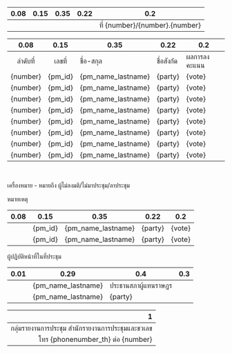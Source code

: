 |0.08  |0.15|0.35  |0.22   |0.2         |
|:---:|:--:|-----|------|------------|
|||||ที่ {number}/{number}.{number}|

|0.08  |0.15|0.35  |0.22   |0.2       |
|:---:|:--:|-----|------|-------------|
|ลำดับที่|เลขที่|ชื่อ-สกุล|ชื่อสังกัด|ผลการลงคะแนน|
|{number}|{pm_id}|{pm_name_lastname}|{party}|{vote}|
|{number}|{pm_id}|{pm_name_lastname}|{party}|{vote}|
|{number}|{pm_id}|{pm_name_lastname}|{party}|{vote}|
|{number}|{pm_id}|{pm_name_lastname}|{party}|{vote}|
|{number}|{pm_id}|{pm_name_lastname}|{party}|{vote}|
|{number}|{pm_id}|{pm_name_lastname}|{party}|{vote}|
|{number}|{pm_id}|{pm_name_lastname}|{party}|{vote}|
|{number}|{pm_id}|{pm_name_lastname}|{party}|{vote}|

<br>

เครื่องหมาย - หมายถึง ผู้ไม่ลงมติ/ไม่มาประชุม/ลาประชุม

หมายเหตุ

|0.08  |0.15|0.35  |0.22   |0.2      |
|:---:|:--:|-----|------|------------|
||{pm_id}|{pm_name_lastname}|{party}|{vote}|
||{pm_id}|{pm_name_lastname}|{party}|{vote}|

ผู้ปฏิบัติหน้าที่ในที่ประชุม

|0.01|0.29  |0.4   |0.3         |
|----|-----|-------|------------|
||{pm_name_lastname}|ประธานสภาผู้แทนราษฎร||
||{pm_name_lastname}|{party}||

|1|
|----:|
|กลุ่มรายงานการประชุม สำนักรายงานการประชุมและชวเลข|
|โทร {phonenumber_th} ต่อ {number}|
